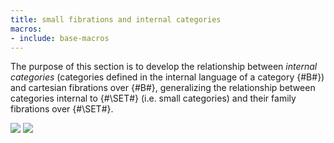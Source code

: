 ```yaml
---
title: small fibrations and internal categories
macros:
- include: base-macros
---
```


The purpose of this section is to develop the relationship between *internal
categories* (categories defined in the internal language of a category {#B#}) and
cartesian fibrations over {#B#}, generalizing the relationship between categories internal
to {#\SET#} (i.e. small categories) and their family fibrations over {#\SET#}.

![](frct-001Q)
![](frct-003O)
